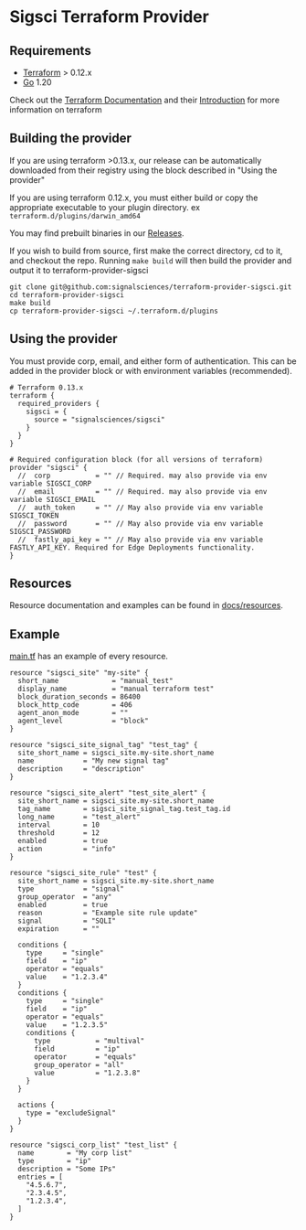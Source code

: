 # Sigsci Terraform Provider


## Requirements
* [Terraform](https://www.terraform.io/downloads.html) > 0.12.x
* [Go](https://golang.org/doc/install) 1.20

Check out the [Terraform Documentation](https://www.terraform.io/docs/configuration/index.html) and their [Introduction](https://www.terraform.io/intro/index.html) for more information on terraform

## Building the provider
If you are using terraform >0.13.x, our release can be automatically downloaded from their registry using the block described in "Using the provider"

If you are using terraform 0.12.x, you must either build or copy the appropriate executable to your plugin directory. ex `terraform.d/plugins/darwin_amd64`

You may find prebuilt binaries in our [Releases](https://github.com/signalsciences/terraform-provider-sigsci/releases).

If you wish to build from source, first make the correct directory, cd to it, and checkout the repo.  Running `make build` will then build the provider and output it to terraform-provider-sigsci
```shell script
git clone git@github.com:signalsciences/terraform-provider-sigsci.git
cd terraform-provider-sigsci
make build
cp terraform-provider-sigsci ~/.terraform.d/plugins
```

## Using the provider
You must provide corp, email, and either form of authentication.  This can be added in the provider block or with environment variables (recommended).

```hcl-terraform
# Terraform 0.13.x
terraform {
  required_providers {
    sigsci = {
      source = "signalsciences/sigsci"
    }
  }
}

# Required configuration block (for all versions of terraform)
provider "sigsci" {
  //  corp           = "" // Required. may also provide via env variable SIGSCI_CORP
  //  email          = "" // Required. may also provide via env variable SIGSCI_EMAIL
  //  auth_token     = "" // May also provide via env variable SIGSCI_TOKEN
  //  password       = "" // May also provide via env variable SIGSCI_PASSWORD
  //  fastly_api_key = "" // May also provide via env variable FASTLY_API_KEY. Required for Edge Deployments functionality.
}
```

## Resources

Resource documentation and examples can be found in [docs/resources](./docs/resources).

## Example
[main.tf](https://github.com/signalsciences/terraform-provider-sigsci/blob/main/main.tf) has an example of every resource.
```hcl-terraform
resource "sigsci_site" "my-site" {
  short_name             = "manual_test"
  display_name           = "manual terraform test"
  block_duration_seconds = 86400
  block_http_code        = 406
  agent_anon_mode        = ""
  agent_level            = "block"
}

resource "sigsci_site_signal_tag" "test_tag" {
  site_short_name = sigsci_site.my-site.short_name
  name            = "My new signal tag"
  description     = "description"
}

resource "sigsci_site_alert" "test_site_alert" {
  site_short_name = sigsci_site.my-site.short_name
  tag_name        = sigsci_site_signal_tag.test_tag.id
  long_name       = "test_alert"
  interval        = 10
  threshold       = 12
  enabled         = true
  action          = "info"
}

resource "sigsci_site_rule" "test" {
  site_short_name = sigsci_site.my-site.short_name
  type            = "signal"
  group_operator  = "any"
  enabled         = true
  reason          = "Example site rule update"
  signal          = "SQLI"
  expiration      = ""

  conditions {
    type     = "single"
    field    = "ip"
    operator = "equals"
    value    = "1.2.3.4"
  }
  conditions {
    type     = "single"
    field    = "ip"
    operator = "equals"
    value    = "1.2.3.5"
    conditions {
      type           = "multival"
      field          = "ip"
      operator       = "equals"
      group_operator = "all"
      value          = "1.2.3.8"
    }
  }

  actions {
    type = "excludeSignal"
  }
}

resource "sigsci_corp_list" "test_list" {
  name        = "My corp list"
  type        = "ip"
  description = "Some IPs"
  entries = [
    "4.5.6.7",
    "2.3.4.5",
    "1.2.3.4",
  ]
}

```
